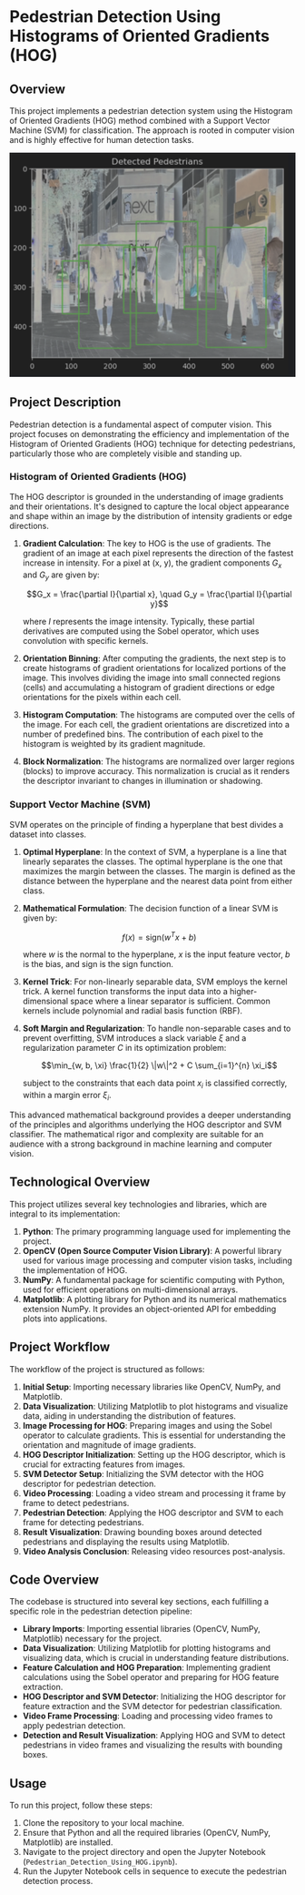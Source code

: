 # Pedestrian Detection Using Histograms of Oriented Gradients (HOG)

## Overview
This project implements a pedestrian detection system using the Histogram of Oriented Gradients (HOG) method combined with a Support Vector Machine (SVM) for classification. The approach is rooted in computer vision and is highly effective for human detection tasks.

![](/readme_visuals/detected_pedestrians.png)

## Project Description
Pedestrian detection is a fundamental aspect of computer vision. This project focuses on demonstrating the efficiency and implementation of the Histogram of Oriented Gradients (HOG) technique for detecting pedestrians, particularly those who are completely visible and standing up. 

### Histogram of Oriented Gradients (HOG)

The HOG descriptor is grounded in the understanding of image gradients and their orientations. It's designed to capture the local object appearance and shape within an image by the distribution of intensity gradients or edge directions.

1. **Gradient Calculation**: The key to HOG is the use of gradients. The gradient of an image at each pixel represents the direction of the fastest increase in intensity. For a pixel at (x, y), the gradient components $G_x$ and $G_y$ are given by:

   $$G_x = \frac{\partial I}{\partial x}, \quad G_y = \frac{\partial I}{\partial y}$$

   where $I$ represents the image intensity. Typically, these partial derivatives are computed using the Sobel operator, which uses convolution with specific kernels.

2. **Orientation Binning**: After computing the gradients, the next step is to create histograms of gradient orientations for localized portions of the image. This involves dividing the image into small connected regions (cells) and accumulating a histogram of gradient directions or edge orientations for the pixels within each cell.

3. **Histogram Computation**: The histograms are computed over the cells of the image. For each cell, the gradient orientations are discretized into a number of predefined bins. The contribution of each pixel to the histogram is weighted by its gradient magnitude.

4. **Block Normalization**: The histograms are normalized over larger regions (blocks) to improve accuracy. This normalization is crucial as it renders the descriptor invariant to changes in illumination or shadowing.

### Support Vector Machine (SVM)

SVM operates on the principle of finding a hyperplane that best divides a dataset into classes.

1. **Optimal Hyperplane**: In the context of SVM, a hyperplane is a line that linearly separates the classes. The optimal hyperplane is the one that maximizes the margin between the classes. The margin is defined as the distance between the hyperplane and the nearest data point from either class.

2. **Mathematical Formulation**: The decision function of a linear SVM is given by:

   $$f(x) = \text{sign}(w^T x + b)$$

   where $w$ is the normal to the hyperplane, $x$ is the input feature vector, $b$ is the bias, and $\text{sign}$ is the sign function.

3. **Kernel Trick**: For non-linearly separable data, SVM employs the kernel trick. A kernel function transforms the input data into a higher-dimensional space where a linear separator is sufficient. Common kernels include polynomial and radial basis function (RBF).

4. **Soft Margin and Regularization**: To handle non-separable cases and to prevent overfitting, SVM introduces a slack variable $\xi$ and a regularization parameter $C$ in its optimization problem:

   $$\min_{w, b, \xi} \frac{1}{2} \|w\|^2 + C \sum_{i=1}^{n} \xi_i$$

   subject to the constraints that each data point $x_i$ is classified correctly, within a margin error $\xi_i$.

This advanced mathematical background provides a deeper understanding of the principles and algorithms underlying the HOG descriptor and SVM classifier. The mathematical rigor and complexity are suitable for an audience with a strong background in machine learning and computer vision.


## Technological Overview
This project utilizes several key technologies and libraries, which are integral to its implementation:

1. **Python**: The primary programming language used for implementing the project.
2. **OpenCV (Open Source Computer Vision Library)**: A powerful library used for various image processing and computer vision tasks, including the implementation of HOG.
3. **NumPy**: A fundamental package for scientific computing with Python, used for efficient operations on multi-dimensional arrays.
4. **Matplotlib**: A plotting library for Python and its numerical mathematics extension NumPy. It provides an object-oriented API for embedding plots into applications.

## Project Workflow
The workflow of the project is structured as follows:

1. **Initial Setup**: Importing necessary libraries like OpenCV, NumPy, and Matplotlib.
2. **Data Visualization**: Utilizing Matplotlib to plot histograms and visualize data, aiding in understanding the distribution of features.
3. **Image Processing for HOG**: Preparing images and using the Sobel operator to calculate gradients. This is essential for understanding the orientation and magnitude of image gradients.
4. **HOG Descriptor Initialization**: Setting up the HOG descriptor, which is crucial for extracting features from images.
5. **SVM Detector Setup**: Initializing the SVM detector with the HOG descriptor for pedestrian detection.
6. **Video Processing**: Loading a video stream and processing it frame by frame to detect pedestrians.
7. **Pedestrian Detection**: Applying the HOG descriptor and SVM to each frame for detecting pedestrians.
8. **Result Visualization**: Drawing bounding boxes around detected pedestrians and displaying the results using Matplotlib.
9. **Video Analysis Conclusion**: Releasing video resources post-analysis.

## Code Overview
The codebase is structured into several key sections, each fulfilling a specific role in the pedestrian detection pipeline:

- **Library Imports**: Importing essential libraries (OpenCV, NumPy, Matplotlib) necessary for the project.
- **Data Visualization**: Utilizing Matplotlib for plotting histograms and visualizing data, which is crucial in understanding feature distributions.
- **Feature Calculation and HOG Preparation**: Implementing gradient calculations using the Sobel operator and preparing for HOG feature extraction.
- **HOG Descriptor and SVM Detector**: Initializing the HOG descriptor for feature extraction and the SVM detector for pedestrian classification.
- **Video Frame Processing**: Loading and processing video frames to apply pedestrian detection.
- **Detection and Result Visualization**: Applying HOG and SVM to detect pedestrians in video frames and visualizing the results with bounding boxes.

## Usage
To run this project, follow these steps:

1. Clone the repository to your local machine.
2. Ensure that Python and all the required libraries (OpenCV, NumPy, Matplotlib) are installed.
3. Navigate to the project directory and open the Jupyter Notebook (`Pedestrian_Detection_Using_HOG.ipynb`).
4. Run the Jupyter Notebook cells in sequence to execute the pedestrian detection process.
